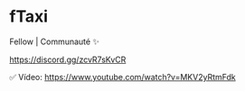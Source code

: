 # fTaxi

Fellow | Communauté ✨

https://discord.gg/zcvR7sKvCR

✅ Vídeo: https://www.youtube.com/watch?v=MKV2yRtmFdk
